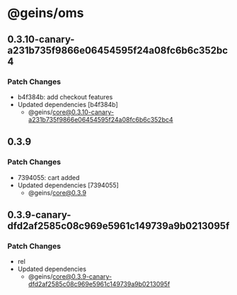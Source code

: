 # @geins/oms

## 0.3.10-canary-a231b735f9866e06454595f24a08fc6b6c352bc4

### Patch Changes

- b4f384b: add checkout features
- Updated dependencies [b4f384b]
  - @geins/core@0.3.10-canary-a231b735f9866e06454595f24a08fc6b6c352bc4

## 0.3.9

### Patch Changes

- 7394055: cart added
- Updated dependencies [7394055]
  - @geins/core@0.3.9

## 0.3.9-canary-dfd2af2585c08c969e5961c149739a9b0213095f

### Patch Changes

- rel
- Updated dependencies
  - @geins/core@0.3.9-canary-dfd2af2585c08c969e5961c149739a9b0213095f
